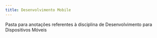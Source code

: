 ```yaml
---
title: Desenvolvimento Mobile
---
```

Pasta para anotações referentes à disciplina de Desenvolvimento para Dispositivos Móveis